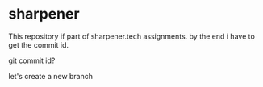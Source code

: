 # sharpener

This repository if part of sharpener.tech assignments.
by the end i have to get the commit id.


git commit id?

let's create a new branch
